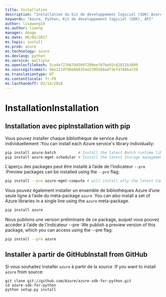 ```yaml
---
title: Installation
description: "Installation du kit de développement logiciel (SDK) Azure pour Python"
keywords: "Azure, Python, Kit de développement logiciel (SDK), API"
author: lisawong19
ms.author: liwong
manager: douge
ms.date: 06/05/2017
ms.topic: install
ms.prod: azure
ms.technology: azure
ms.devlang: python
ms.service: multiple
ms.openlocfilehash: 5ce4ef27667d45697200eef67be92c62812b3809
ms.sourcegitcommit: 66e112df9be660354e23955b0adf3efd784ba739
ms.translationtype: HT
ms.contentlocale: fr-FR
ms.lasthandoff: 02/14/2018
---
```

# <a name="installation"></a><span data-ttu-id="89a4c-104">Installation</span><span class="sxs-lookup"><span data-stu-id="89a4c-104">Installation</span></span>

## <a name="installation-with-pip"></a><span data-ttu-id="89a4c-105">Installation avec pip</span><span class="sxs-lookup"><span data-stu-id="89a4c-105">Installation with pip</span></span>

<span data-ttu-id="89a4c-106">Vous pouvez installer chaque bibliothèque de service Azure individuellement :</span><span class="sxs-lookup"><span data-stu-id="89a4c-106">You can install each Azure service's library individually:</span></span>

```bash
pip install azure-batch          # Install the latest Batch runtime library
pip install azure-mgmt-scheduler # Install the latest Storage management library
```

<span data-ttu-id="89a4c-107">L’aperçu des packages peut être installé à l’aide de l’indicateur `--pre` :</span><span class="sxs-lookup"><span data-stu-id="89a4c-107">Preview packages can be installed using the `--pre` flag:</span></span>

```bash
pip install --pre azure-mgmt-compute # will install only the latest Compute Management library
```

<span data-ttu-id="89a4c-108">Vous pouvez également installer un ensemble de bibliothèques Azure d’une seule ligne à l’aide du méta-package `azure` .</span><span class="sxs-lookup"><span data-stu-id="89a4c-108">You can also install a set of Azure libraries in a single line using the `azure` meta-package.</span></span>

```bash
pip install azure
```

<span data-ttu-id="89a4c-109">Nous publions une version préliminaire de ce package, auquel vous pouvez accéder à l’aide de l’indicateur --pre :</span><span class="sxs-lookup"><span data-stu-id="89a4c-109">We publish a preview version of this package, which you can access using the --pre flag:</span></span>

```bash
pip install --pre azure
```

## <a name="install-from-github"></a><span data-ttu-id="89a4c-110">Installer à partir de GitHub</span><span class="sxs-lookup"><span data-stu-id="89a4c-110">Install from GitHub</span></span>

<span data-ttu-id="89a4c-111">Si vous souhaitez installer `azure` à partir de la source :</span><span class="sxs-lookup"><span data-stu-id="89a4c-111">If you want to install `azure` from source:</span></span>

    git clone git://github.com/Azure/azure-sdk-for-python.git
    cd azure-sdk-for-python
    python setup.py install

